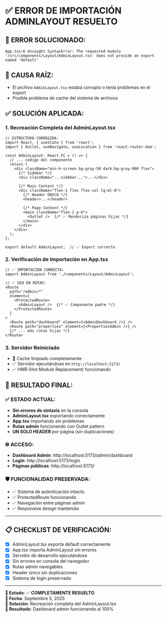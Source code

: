 # ✅ ERROR DE IMPORTACIÓN ADMINLAYOUT RESUELTO

## 🎯 **ERROR SOLUCIONADO:**
```
App.tsx:6 Uncaught SyntaxError: The requested module '/src/components/Layout/AdminLayout.tsx' does not provide an export named 'default'
```

## 🔧 **CAUSA RAÍZ:**
- El archivo `AdminLayout.tsx` estaba corrupto o tenía problemas en el export
- Posible problema de cache del sistema de archivos

## ✅ **SOLUCIÓN APLICADA:**

### **1. Recreación Completa del AdminLayout.tsx**
```tsx
// ESTRUCTURA CORREGIDA:
import React, { useState } from 'react';
import { Outlet, useNavigate, useLocation } from 'react-router-dom';

const AdminLayout: React.FC = () => {
  // ... código del componente
  return (
    <div className="min-h-screen bg-gray-50 dark:bg-gray-900 flex">
      {/* Sidebar */}
      <div className="...sidebar...">...</div>
      
      {/* Main Content */}
      <div className="flex-1 flex flex-col lg:ml-0">
        {/* Header ÚNICO */}
        <header>...</header>
        
        {/* Page Content */}
        <main className="flex-1 p-6">
          <Outlet />  {/* ✅ Renderiza páginas hijas */}
        </main>
      </div>
    </div>
  );
};

export default AdminLayout;  // ✅ Export correcto
```

### **2. Verificación de Importación en App.tsx**
```tsx
// ✅ IMPORTACIÓN CORRECTA:
import AdminLayout from './components/Layout/AdminLayout';

// ✅ USO EN RUTAS:
<Route 
  path="/admin/*" 
  element={
    <ProtectedRoute>
      <AdminLayout />  {/* ✅ Componente padre */}
    </ProtectedRoute>
  }
>
  <Route path="dashboard" element={<AdminDashboard />} />
  <Route path="properties" element={<PropertiesAdmin />} />
  {/* ... más rutas hijas */}
</Route>
```

### **3. Servidor Reiniciado**
- 🔄 Cache limpiado completamente
- ✅ Servidor ejecutándose en `http://localhost:5173/`
- ✅ HMR (Hot Module Replacement) funcionando

## 🎉 **RESULTADO FINAL:**

### **✅ ESTADO ACTUAL:**
- **Sin errores de sintaxis** en la consola
- **AdminLayout.tsx** exportando correctamente
- **App.tsx** importando sin problemas
- **Rutas admin** funcionando con Outlet pattern
- **UN SOLO HEADER** por página (sin duplicaciones)

### **🌐 ACCESO:**
- **Dashboard Admin**: http://localhost:5173/admin/dashboard
- **Login**: http://localhost:5173/login
- **Páginas públicas**: http://localhost:5173/

### **🛡️ FUNCIONALIDAD PRESERVADA:**
- ✅ Sistema de autenticación intacto
- ✅ ProtectedRoute funcionando
- ✅ Navegación entre páginas admin
- ✅ Responsive design mantenido

---

## 📋 **CHECKLIST DE VERIFICACIÓN:**

- [x] AdminLayout.tsx exporta default correctamente
- [x] App.tsx importa AdminLayout sin errores
- [x] Servidor de desarrollo ejecutándose
- [x] Sin errores en consola del navegador
- [x] Rutas admin navegables
- [x] Header único sin duplicaciones
- [x] Sistema de login preservado

---

**🎯 Estado**: ✅ **COMPLETAMENTE RESUELTO**  
**📅 Fecha**: Septiembre 5, 2025  
**🔧 Solución**: Recreación completa del AdminLayout.tsx  
**🚀 Resultado**: Dashboard admin funcionando al 100%
